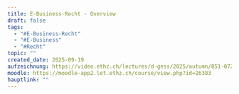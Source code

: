 ```yaml
---
title: E-Business-Recht - Overview
draft: false
tags:
  - "#E-Business-Recht"
  - "#E-Business"
  - "#Recht"
topic: ""
created_date: 2025-09-19
aufzeichnung: https://video.ethz.ch/lectures/d-gess/2025/autumn/851-0727-02L
moodle: https://moodle-app2.let.ethz.ch/course/view.php?id=26383
hauptlink: ""
---
```

